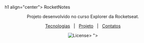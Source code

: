 h1 align="center"> RocketNotes </h1>

<p align="center">
Projeto desenvolvido no curso Explorer da Rocketseat.
</p>

<p align="center">
  <a href="#-tecnologias">Tecnologias</a>&nbsp;&nbsp;&nbsp;|&nbsp;&nbsp;
  <a href="#-projeto">Projeto</a>&nbsp;&nbsp;&nbsp;|&nbsp;&nbsp;
  <a href="#-contato">Contatos</a>
</p>
<p align="center">
  <img alt="License" src="https://github.com/devwagnerdw/Rocketnotes-backend/assets/103940637/b5782d60-1e30-46fc-926b-583c87fb1337">>
">
</p>
